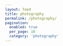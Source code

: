 ```yaml
---
layout: feed
title: photography
permalink: /photography/
pagination:
  enabled: true
  per_page: 10
  category: 'photography'
---
```

